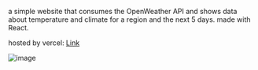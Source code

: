 a simple website that consumes the OpenWeather API and shows data about temperature and climate for a region and the next 5 days. 
made with React.

hosted by vercel: [Link](https://tempo360.vercel.app)

![image](https://github.com/user-attachments/assets/479804df-9d50-444c-ae5a-526d564849ae)
